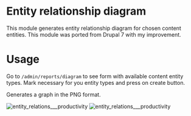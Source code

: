 # Entity relationship diagram
This module generates entity relationship diagram for chosen content entities. 
This module was ported from Drupal 7 with my improvement.

# Usage
Go to `/admin/reports/diagram` to see form with available content entity types.
Mark necessary for you entity types and press on create button.

Generates a graph in the PNG format.

![entity_relations___productivity](https://cloud.githubusercontent.com/assets/165644/12092755/ad4bb60e-b307-11e5-904f-a75ee8db7b5c.png)
![entity_relations___productivity](https://cloud.githubusercontent.com/assets/165644/12093435/8a52dd54-b30b-11e5-9b43-2f63e5befd66.png)
